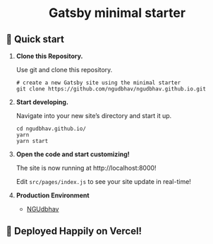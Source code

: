 <h1 align="center">
  Gatsby minimal starter
</h1>

## 🚀 Quick start

1.  **Clone this Repository.**

    Use git and clone this repository.

    ```shell
    # create a new Gatsby site using the minimal starter
    git clone https://github.com/ngudbhav/ngudbhav.github.io.git
    ```

2.  **Start developing.**

    Navigate into your new site’s directory and start it up.

    ```shell
    cd ngudbhav.github.io/
    yarn
    yarn start
    ```

3.  **Open the code and start customizing!**

    The site is now running at http://localhost:8000!

    Edit `src/pages/index.js` to see your site update in real-time!

4.  **Production Environment**

    - [NGUdbhav](https://ngudbhav.com/)

## 🧐 Deployed Happily on Vercel!
